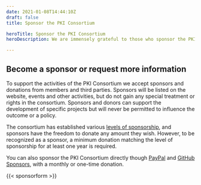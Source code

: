 ```yaml
---
date: 2021-01-08T14:44:10Z
draft: false
title: Sponsor the PKI Consortium

heroTitle: Sponsor the PKI Consortium
heroDescription: We are immensely grateful to those who sponsor the PKI Consortium

---
```


## Become a sponsor or request more information

To support the activities of the PKI Consortium we accept sponsors and donations from members and third parties. Sponsors will be listed on the website, events and other activities, but do not gain any special treatment or rights in the consortium. Sponsors and donors can support the development of specific projects but will never be permitted to influence the outcome or a policy.

The consortium has established various [levels of sponsorship](https://pkic.org/bylaws/#4-sponsors), and sponsors have the freedom to donate any amount they wish. However, to be recognized as a sponsor, a minimum donation matching the level of sponsorship for at least one year is required.

You can also sponsor the PKI Consortium directly though [PayPal](https://www.paypal.com/donate/?hosted_button_id=XWKNWW684GY3U) and [GitHub Sponsors](https://github.com/sponsors/pkic), with a monthly or one-time donation.

{{< sponsorform >}}
